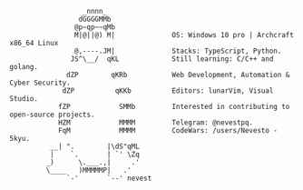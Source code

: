 ````
                  _nnnn_
                 dGGGGMMb
                @p~qp~~qMb          
                M|@||@) M|              OS: Windows 10 pro | Archcraft x86_64 Linux
                @,----.JM|              Stacks: TypeScript, Python.
               JS^\__/  qKL             Still learning: C/C++ and golang.
              dZP        qKRb           Web Development, Automation & Cyber Security.
             dZP          qKKb          Editors: lunarVim, Visual Studio.
            fZP            SMMb         Interested in contributing to open-source projects.
            HZM            MMMM         Telegram: @nevestpq.
            FqM            MMMM         CodeWars: /users/Nevesto - 5kyu.
          __| ".        |\dS"qML
          |    `.       | `' \Zq
         _)      \.___.,|     .'
         \____   )MMMMMP|   .'
              `-'       `--' nevest
````

<!--
<p align="center">
        <b>Coding Enthusiast</b></br>
        </br>
        <img src="https://www.codewars.com/users/Nevesto/badges/small" alt="" srcset="">
</p>



Professional in a lot of things. Like read, i like good books.

```C++
#include <iostream>
#include <stdio.h>

using namespace std::nevest ネベ;

int main() {
    char info[128] = "Software Engineer";

    char langs[3] = { "C++", "Python", "JavaScript", "TypeScript" };
    char knowledge[1] = { "Programming", "Math"};
    return 0; 
}
```
```js
import Developer from 'Nevesto';

class AboutMe extends Developer {
  name = 'Guilherme';
  age = '17';
  appreciations = [Good Books, Ramen Noodles, Coffe];
}

class Skills extends Developer {
  stacks  = ['typescript, python, java, C++'];
  area  = ['web development, automation, reverse engineering'];
  frameworks = ['vue.js, CherryPy'];
  Software = [Visual Studio Code, Visual Studio, Unity];
}
```
-->
